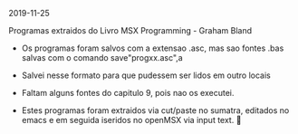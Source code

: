 2019-11-25

Programas extraidos do Livro MSX Programming - Graham Bland

- Os programas foram salvos com a extensao .asc, mas sao fontes .bas
  salvas com o comando save"progxx.asc",a

- Salvei nesse formato para que pudessem ser lidos em outro locais

- Faltam alguns fontes do capitulo 9, pois nao os executei.

- Estes programas foram extraidos via cut/paste no sumatra, editados
  no emacs e em seguida iseridos no openMSX via input text.
